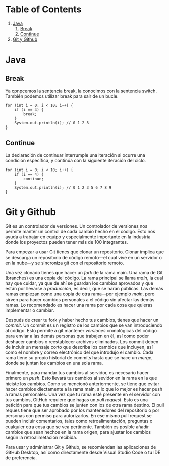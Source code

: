 
# Table of Contents

1.  [Java](#orgbb46363)
    1.  [Break](#org724e1fa)
    2.  [Continue](#org0aeb9d1)
2.  [Git y Github](#org9c86914)



<a id="orgbb46363"></a>

# Java


<a id="org724e1fa"></a>

## Break

Ya cpnpcemos la sentencia break, la conocimos con la sentencia switch. También podemos utilizar break para salr de un bucle.

    for (int i = 0; i < 10; i++) {
        if (i == 4) {
            break;
        }
        System.out.println(i); // 0 1 2 3
    }


<a id="org0aeb9d1"></a>

## Continue

La declaración de continuar interrumple una iteración si ocurre una condición específica, y continúa con la siguiente iteración del ciclo.

    for (int i = 0; i < 10; i++) {
        if (i == 4) {
            continue;
        }
        System.out.println(i); // 0 1 2 3 5 6 7 8 9
    }


<a id="org9c86914"></a>

# Git y Github

Git es un controlador de versiones. Un controlador de versiones nos permite manter un control de cada cambio hecho en el código. Esto nos ayuda a trabajar en equipo y especialmente importante en la industria donde los proyectos pueden tener más de 100 integrantes.

Para empezar a usar Git tienes que clonar un repositorio. Clonar implica que se descarga un repositorio de código remoto—el cual vive en un servidor o en la nube—y se sincroniza git con el repositorio remoto.

Una vez clonado tienes que hacer un *fork* de la rama main. Una rama de Git (branches) es una copia del código. La rama principal se llama *main*, la cual hay que cuidar, ya que de ahí se guardan los cambios aprovados y que están por llevarse a *producción*, es decir, que se harán públicas. Las demás ramas empiezan como una copia de otra rama—por ejemplo *main*, pero sirven para hacer cambios personales a el código sin afectar las demás ramas. Lo recomendado es hacer una rama por cada cosa que quieras implementar o cambiar.

Después de crear tu fork y haber hecho tus cambios, tienes que hacer un *commit*. Un commit es un registro de los cambios que se van introduciendo al código. Esto permite a git mantener *versiones* cronológicas del código para enviar a las demás personas que trabajen en él, así como poder deshacer cambios o reestablecer archivos eliminados. Los commit deben de incluir un mensaje corto que describa los cambios que incluyen, así como el nombre y correo electrónico del que introdujo el cambio. Cada rama tiene su propio historial de commits hasta que se hace un *merge*, donde se juntan los cambios en una sola rama.

Finalmente, para mandar tus cambios al servidor, es necesario hacer primero un *push*. Esto llevará tus cambios al sevidor en la rama en la que hiciste los cambios. Como se mencionó anteriormente, se tiene que evitar hacer cambios diectamente a la rama main, a lo que lo mejor es hacer push a ramas personales. Una vez que tu rama esté presente en el servidor con tus cambios, GitHub requiere que hagas un *pull request*. Esto es una petición para que tus cambios se junten con los de otra rama destino. El pull reques tiene que ser aprobado por los mantenedores del repositorio o por personas con permiso para autorizarlos. En ese mismo pull request se pueden incluir comentarios, tales como retroalimentación, preguntas o cualquier otra cosa que se vea pertinente. También es posible añadir cambios que sean hechos en la rama origen, para ajustar los cambios según la retroalimetación recibida.

Para usar y administrar Git y Github, se recomiendan las aplicaciones de GitHub Desktop, así como directamente desde Visual Studio Code o tu IDE de preferencia.
